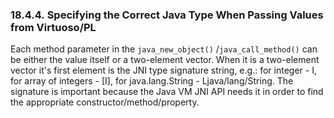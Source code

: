 <div id="correctjavatype" class="section">

<div class="titlepage">

<div>

<div>

### 18.4.4. Specifying the Correct Java Type When Passing Values from Virtuoso/PL

</div>

</div>

</div>

Each method parameter in the `java_new_object()` /`java_call_method()`
can be either the value itself or a two-element vector. When it is a
two-element vector it's first element is the JNI type signature string,
e.g.: for integer - I, for array of integers - \[I\], for
java.lang.String - Ljava/lang/String. The signature is important because
the Java VM JNI API needs it in order to find the appropriate
constructor/method/property.

</div>
